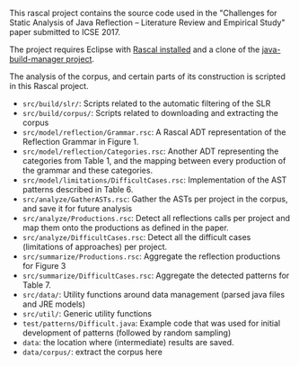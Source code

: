 This rascal project contains the source code used in the "Challenges for Static Analysis of Java Reflection – Literature Review and Empirical Study" paper submitted to ICSE 2017.

The project requires Eclipse with [Rascal installed](http://www.rascal-mpl.org) and a clone of the [java-build-manager project](https://github.com/cwi-swat/rascal-java-build-manager).

The analysis of the corpus, and certain parts of its construction is scripted in this Rascal project.

 - `src/build/slr/`: Scripts related to the automatic filtering of the SLR 
 - `src/build/corpus/`: Scripts related to downloading and extracting the corpus
 - `src/model/reflection/Grammar.rsc`: A Rascal ADT representation of the Reflection Grammar in Figure 1.
 - `src/model/reflection/Categories.rsc`: Another ADT representing the categories from Table 1, and the mapping between every production of the grammar and these categories.
 - `src/model/limitations/DifficultCases.rsc`: Implementation of the AST patterns described in Table 6.
 - `src/analyze/GatherASTs.rsc`: Gather the ASTs per project in the corpus, and save it for future analysis
 - `src/analyze/Productions.rsc`: Detect all reflections calls per project and map them onto the productions as defined in the paper.
 - `src/analyze/DifficultCases.rsc`: Detect all the difficult cases (limitations of approaches) per project.
 - `src/summarize/Productions.rsc`: Aggregate the reflection productions for Figure 3
 - `src/summarize/DifficultCases.rsc`: Aggregate the detected patterns for Table 7.
 - `src/data/`: Utility functions around data management (parsed java files and JRE models)
 - `src/util/`: Generic utility functions
 - `test/patterns/Difficult.java`: Example code that was used for initial development of patterns (followed by random sampling)
 - `data`: the location where (intermediate) results are saved. 
 - `data/corpus/`: extract the corpus here
